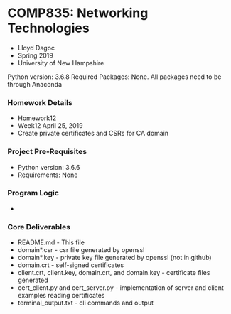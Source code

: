 # COMP835: Networking Technologies
* Lloyd Dagoc
* Spring 2019
* University of New Hampshire

Python version: 3.6.8
Required Packages: None. All packages need to be through Anaconda


### Homework Details
* Homework12
* Week12 April 25, 2019
* Create private certificates and CSRs for CA domain

### Project Pre-Requisites
* Python version: 3.6.6
* Requirements: None

### Program Logic
*

### Core Deliverables
* README.md - This file
* domain*.csr - csr file generated by openssl
* domain*.key - private key file generated by openssl (not in github)
* domain.crt - self-signed certificates
* client.crt, client.key, domain.crt, and domain.key - certificate files generated
* cert_client.py and cert_server.py - implementation of server and client examples reading certificates
* terminal_output.txt - cli commands and output

